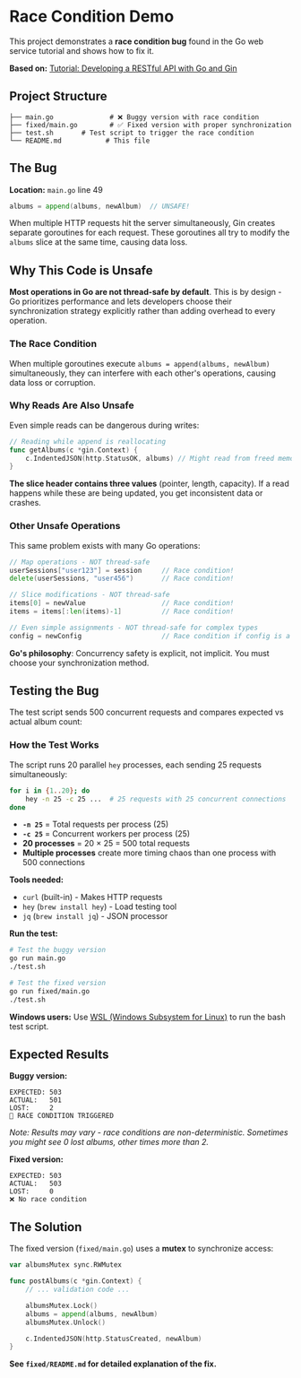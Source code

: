 # Race Condition Demo

This project demonstrates a **race condition bug** found in the Go web service tutorial and shows how to fix it.

**Based on:** [Tutorial: Developing a RESTful API with Go and Gin](https://go.dev/doc/tutorial/web-service-gin)

## Project Structure

```
├── main.go              # ❌ Buggy version with race condition
├── fixed/main.go        # ✅ Fixed version with proper synchronization
├── test.sh       # Test script to trigger the race condition
└── README.md           # This file
```

## The Bug

**Location:** `main.go` line 49

```go
albums = append(albums, newAlbum)  // UNSAFE!
```

When multiple HTTP requests hit the server simultaneously, Gin creates separate goroutines for each request. These goroutines all try to modify the `albums` slice at the same time, causing data loss.

## Why This Code is Unsafe

**Most operations in Go are not thread-safe by default**. This is by design - Go prioritizes performance and lets developers choose their synchronization strategy explicitly rather than adding overhead to every operation.

### The Race Condition

When multiple goroutines execute `albums = append(albums, newAlbum)` simultaneously, they can interfere with each other's operations, causing data loss or corruption.

### Why Reads Are Also Unsafe

Even simple reads can be dangerous during writes:

```go
// Reading while append is reallocating
func getAlbums(c *gin.Context) {
    c.IndentedJSON(http.StatusOK, albums) // Might read from freed memory!
}
```

**The slice header contains three values** (pointer, length, capacity). If a read happens while these are being updated, you get inconsistent data or crashes.

### Other Unsafe Operations

This same problem exists with many Go operations:

```go
// Map operations - NOT thread-safe
userSessions["user123"] = session     // Race condition!
delete(userSessions, "user456")       // Race condition!

// Slice modifications - NOT thread-safe
items[0] = newValue                   // Race condition!
items = items[:len(items)-1]          // Race condition!

// Even simple assignments - NOT thread-safe for complex types
config = newConfig                    // Race condition if config is a struct!
```

**Go's philosophy**: Concurrency safety is explicit, not implicit. You must choose your synchronization method.

## Testing the Bug

The test script sends 500 concurrent requests and compares expected vs actual album count:

### How the Test Works

The script runs 20 parallel `hey` processes, each sending 25 requests simultaneously:

```bash
for i in {1..20}; do
    hey -n 25 -c 25 ...  # 25 requests with 25 concurrent connections
done
```

- **`-n 25`** = Total requests per process (25)
- **`-c 25`** = Concurrent workers per process (25)  
- **20 processes** = 20 × 25 = 500 total requests
- **Multiple processes** create more timing chaos than one process with 500 connections

**Tools needed:**

- `curl` (built-in) - Makes HTTP requests
- `hey` (`brew install hey`) - Load testing tool
- `jq` (`brew install jq`) - JSON processor

**Run the test:**

```bash
# Test the buggy version
go run main.go
./test.sh

# Test the fixed version
go run fixed/main.go
./test.sh
```

**Windows users:** Use [WSL (Windows Subsystem for Linux)](https://docs.microsoft.com/en-us/windows/wsl/install) to run the bash test script.

## Expected Results

**Buggy version:**

```
EXPECTED: 503
ACTUAL:   501
LOST:     2
🎯 RACE CONDITION TRIGGERED
```

_Note: Results may vary - race conditions are non-deterministic. Sometimes you might see 0 lost albums, other times more than 2._

**Fixed version:**

```
EXPECTED: 503
ACTUAL:   503
LOST:     0
❌ No race condition
```

## The Solution

The fixed version (`fixed/main.go`) uses a **mutex** to synchronize access:

```go
var albumsMutex sync.RWMutex

func postAlbums(c *gin.Context) {
    // ... validation code ...

    albumsMutex.Lock()
    albums = append(albums, newAlbum)
    albumsMutex.Unlock()

    c.IndentedJSON(http.StatusCreated, newAlbum)
}
```

**See `fixed/README.md` for detailed explanation of the fix.**
